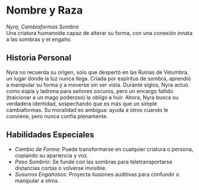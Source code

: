 # Nombre y Raza

*Nyra, Cambiaformas Sombra*  
Una criatura humanoide capaz de alterar su forma, con una conexión innata a las sombras y el engaño.

## Historia Personal

Nyra no recuerda su origen, solo que despertó en las Ruinas de Velumbra, un lugar donde la luz nunca llega. Criada por espíritus de sombra, aprendió a manipular su forma y a moverse sin ser vista. Durante siglos, Nyra actuó como espía y ladrona para señores oscuros, pero un encargo fallido (traicionar a un mago poderoso) la obligó a huir. Ahora, Nyra busca su verdadera identidad, sospechando que es más que un simple cambiaformas. Su moralidad es ambigua: ayuda a otros cuando le conviene, pero nunca confía plenamente.

## Habilidades Especiales

- *Cambio de Forma*: Puede transformarse en cualquier criatura o persona, copiando su apariencia y voz.
- *Paso Sombrío*: Se funde con las sombras para teletransportarse distancias cortas o volverse invisible.
- *Susurros Engañosos*: Proyecta ilusiones auditivas para confundir o manipular a otros.


